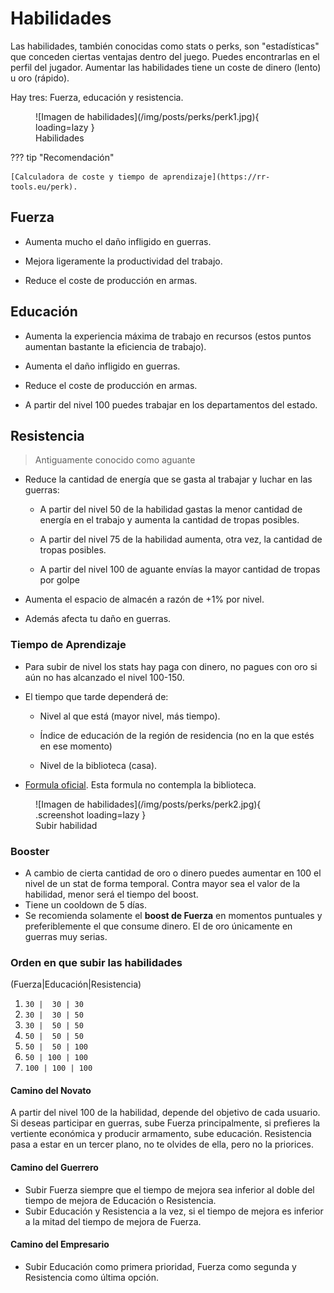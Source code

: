 # Habilidades

Las habilidades, también conocidas como stats o perks, son "estadísticas" que conceden ciertas ventajas dentro del juego. Puedes encontrarlas en el perfil del jugador. Aumentar las habilidades tiene un coste de dinero (lento) u oro (rápido).

Hay tres: Fuerza, educación y resistencia.

<figure markdown>
  ![Imagen de habilidades](/img/posts/perks/perk1.jpg){ loading=lazy }
  <figcaption>Habilidades</figcaption>
</figure>

??? tip "Recomendación"

    [Calculadora de coste y tiempo de aprendizaje](https://rr-tools.eu/perk).

## Fuerza

- Aumenta mucho el daño infligido en guerras.

- Mejora ligeramente la productividad del trabajo.

- Reduce el coste de producción en armas.

## Educación

- Aumenta la experiencia máxima de trabajo en recursos (estos puntos aumentan bastante la eficiencia de trabajo).

- Aumenta el daño infligido en guerras.

- Reduce el coste de producción en armas.

- A partir del nivel 100 puedes trabajar en los departamentos del estado.

## Resistencia

> Antiguamente conocido como aguante

- Reduce la cantidad de energía que se gasta al trabajar y luchar en las guerras:

  - A partir del nivel 50 de la habilidad gastas la menor cantidad de energía en el trabajo y aumenta la cantidad de tropas posibles.

  - A partir del nivel 75 de la habilidad aumenta, otra vez, la cantidad de tropas posibles.

  - A partir del nivel 100 de aguante envías la mayor cantidad de tropas por golpe

- Aumenta el espacio de almacén a razón de +1% por nivel.

- Además afecta tu daño en guerras.

### Tiempo de Aprendizaje

- Para subir de nivel los stats hay paga con dinero, no pagues con oro si aún no has alcanzado el nivel 100-150.

- El tiempo que tarde dependerá de:

  - Nivel al que está (mayor nivel, más tiempo).

  - Índice de educación de la región de residencia (no en la que estés en ese momento)

  - Nivel de la biblioteca (casa).

- [Formula oficial](https://wiki.rivalregions.com/Perks/es). Esta formula no contempla la biblioteca.

<figure markdown>
  ![Imagen de habilidades](/img/posts/perks/perk2.jpg){ .screenshot loading=lazy }
  <figcaption>Subir habilidad</figcaption>
</figure>

### Booster

- A cambio de cierta cantidad de oro o dinero puedes aumentar en 100 el nivel de un stat de forma temporal. Contra mayor sea el valor de la habilidad, menor será el tiempo del boost.
- Tiene un cooldown de 5 días.
- Se recomienda solamente el **boost de Fuerza** en momentos puntuales y preferiblemente el que consume dinero. El de oro únicamente en guerras muy serias.

### Orden en que subir las habilidades

(Fuerza|Educación|Resistencia)

1.  `30 |  30 | 30`
2.  `30 |  30 | 50`
3.  `30 |  50 | 50`
4.  `50 |  50 | 50`
5.  `50 |  50 | 100`
6.  `50 | 100 | 100`
7.  `100 | 100 | 100`

#### Camino del Novato

A partir del nivel 100 de la habilidad, depende del objetivo de cada usuario. Si deseas participar en guerras, sube Fuerza principalmente, si prefieres la vertiente económica y producir armamento, sube educación. Resistencia pasa a estar en un tercer plano, no te olvides de ella, pero no la priorices.

#### Camino del Guerrero

- Subir Fuerza siempre que el tiempo de mejora sea inferior al doble del tiempo de mejora de Educación o Resistencia.
- Subir Educación y Resistencia a la vez, si el tiempo de mejora es inferior a la mitad del tiempo de mejora de Fuerza.

#### Camino del Empresario

- Subir Educación como primera prioridad, Fuerza como segunda y Resistencia como última opción.
